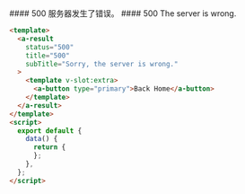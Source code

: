 <cn>
#### 500
服务器发生了错误。
</cn>

<us>
#### 500
The server is wrong.
</us>

```html
<template>
  <a-result 
    status="500"
    title="500"
    subTitle="Sorry, the server is wrong."
  >
    <template v-slot:extra>
      <a-button type="primary">Back Home</a-button>
    </template>
  </a-result>
</template>
<script>
  export default {
    data() {
      return {
      };
    },
  };
</script>
```
